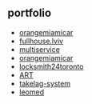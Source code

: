 <h2>portfolio</h2>
<ul>
  <li><a href="https://orangemiamicar.com.ua/">orangemiamicar</a></li>
  <li><a href="https://fullhouse.lviv.ua/ru/">fullhouse.lviv</a></li>
  <li><a href="http://multiservice.kh.ua/">multiservice</a></li>
  <li><a href="https://orangemiamicar.com.ua/">orangemiamicar</a></li>
  <li><a href="http://locksmith24toronto.com/">locksmith24toronto</a></li>
  <li><a href="http://artgta.com/">ART</a></li>
  <li><a href="http://takelag-system.com.ua/">takelag-system</a></li>
  <li><a href="https://proctologist.com.ua/">leomed</a></li>
</ul>
